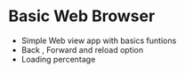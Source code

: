 # Basic Web Browser

- Simple Web view app with basics funtions
- Back , Forward and reload option
- Loading percentage

